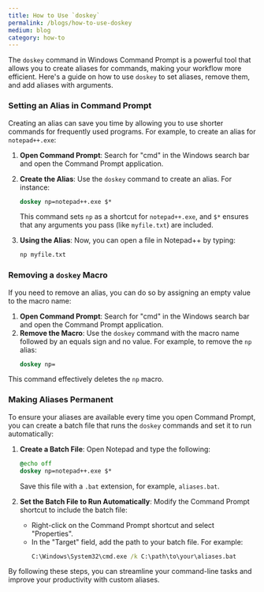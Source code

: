 ```yaml
---
title: How to Use `doskey`
permalink: /blogs/how-to-use-doskey
medium: blog
category: how-to
---
```



The `doskey` command in Windows Command Prompt is a powerful tool that allows you to create aliases for commands, making your workflow more efficient. Here's a guide on how to use `doskey` to set aliases, remove them, and add aliases with arguments.

### Setting an Alias in Command Prompt

Creating an alias can save you time by allowing you to use shorter commands for frequently used programs. For example, to create an alias for `notepad++.exe`:

1. **Open Command Prompt**: Search for "cmd" in the Windows search bar and open the Command Prompt application.
2. **Create the Alias**: Use the `doskey` command to create an alias. For instance:
   ```cmd
   doskey np=notepad++.exe $*
   ```
   This command sets `np` as a shortcut for `notepad++.exe`, and `$*` ensures that any arguments you pass (like `myfile.txt`) are included.

3. **Using the Alias**: Now, you can open a file in Notepad++ by typing:
   ```cmd
   np myfile.txt
   ```

### Removing a `doskey` Macro

If you need to remove an alias, you can do so by assigning an empty value to the macro name:

1. **Open Command Prompt**: Search for "cmd" in the Windows search bar and open the Command Prompt application.
2. **Remove the Macro**: Use the `doskey` command with the macro name followed by an equals sign and no value. For example, to remove the `np` alias:
   ```cmd
   doskey np=
   ```

This command effectively deletes the `np` macro.

### Making Aliases Permanent

To ensure your aliases are available every time you open Command Prompt, you can create a batch file that runs the `doskey` commands and set it to run automatically:

1. **Create a Batch File**: Open Notepad and type the following:
   ```cmd
   @echo off
   doskey np=notepad++.exe $*
   ```
   Save this file with a `.bat` extension, for example, `aliases.bat`.

2. **Set the Batch File to Run Automatically**: Modify the Command Prompt shortcut to include the batch file:
   - Right-click on the Command Prompt shortcut and select "Properties".
   - In the "Target" field, add the path to your batch file. For example:
     ```cmd
     C:\Windows\System32\cmd.exe /k C:\path\to\your\aliases.bat
     ```

By following these steps, you can streamline your command-line tasks and improve your productivity with custom aliases.
